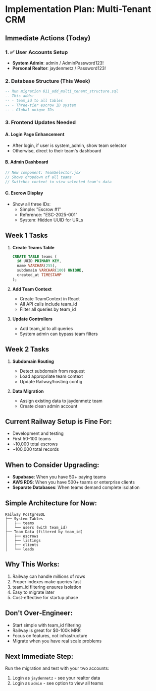 # Implementation Plan: Multi-Tenant CRM

## Immediate Actions (Today)

### 1. ✅ User Accounts Setup
- **System Admin**: admin / AdminPassword123!
- **Personal Realtor**: jaydenmetz / Password123!

### 2. Database Structure (This Week)
```sql
-- Run migration 011_add_multi_tenant_structure.sql
-- This adds:
-- - team_id to all tables
-- - Three-tier escrow ID system
-- - Global unique IDs
```

### 3. Frontend Updates Needed

#### A. Login Page Enhancement
- After login, if user is system_admin, show team selector
- Otherwise, direct to their team's dashboard

#### B. Admin Dashboard
```jsx
// New component: TeamSelector.jsx
// Shows dropdown of all teams
// Switches context to view selected team's data
```

#### C. Escrow Display
- Show all three IDs:
  - Simple: "Escrow #1"
  - Reference: "ESC-2025-001"
  - System: Hidden UUID for URLs

## Week 1 Tasks

1. **Create Teams Table**
   ```sql
   CREATE TABLE teams (
     id UUID PRIMARY KEY,
     name VARCHAR(255),
     subdomain VARCHAR(100) UNIQUE,
     created_at TIMESTAMP
   );
   ```

2. **Add Team Context**
   - Create TeamContext in React
   - All API calls include team_id
   - Filter all queries by team_id

3. **Update Controllers**
   - Add team_id to all queries
   - System admin can bypass team filters

## Week 2 Tasks

1. **Subdomain Routing**
   - Detect subdomain from request
   - Load appropriate team context
   - Update Railway/hosting config

2. **Data Migration**
   - Assign existing data to jaydenmetz team
   - Create clean admin account

## Current Railway Setup is Fine For:
- Development and testing
- First 50-100 teams
- ~10,000 total escrows
- ~100,000 total records

## When to Consider Upgrading:
- **Supabase**: When you have 50+ paying teams
- **AWS RDS**: When you have 500+ teams or enterprise clients
- **Separate Databases**: When teams demand complete isolation

## Simple Architecture for Now:

```
Railway PostgreSQL
├── System Tables
│   ├── teams
│   └── users (with team_id)
├── Team Data (filtered by team_id)
│   ├── escrows
│   ├── listings
│   ├── clients
│   └── leads
```

## Why This Works:
1. Railway can handle millions of rows
2. Proper indexes make queries fast
3. team_id filtering ensures isolation
4. Easy to migrate later
5. Cost-effective for startup phase

## Don't Over-Engineer:
- Start simple with team_id filtering
- Railway is great for $0-100k MRR
- Focus on features, not infrastructure
- Migrate when you have real scale problems

## Next Immediate Step:
Run the migration and test with your two accounts:
1. Login as `jaydenmetz` - see your realtor data
2. Login as `admin` - see option to view all teams